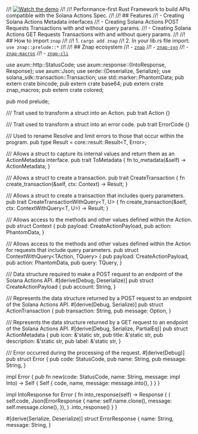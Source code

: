 //! [![Watch the demo](https://res.cloudinary.com/andresmgsl/image/upload/q_auto/f_auto/w_450/v1718845551/ZNAP_cuckvf.png)](https://youtu.be/pmuwP9fWa3M)
//!
//! Performance-first Rust Framework to build APIs compatible with the Solana Actions Spec.
//!
//! ## Features
//! - Creating Solana Actions Metadata interfaces
//! - Creating Solana Actions POST Requests Transactions with and without query params.
//! - Creating Solana Actions GET Requests Transactions with and without query params.
//!
//! ## How to import `znap`
//!
//! 1. `cargo add znap`
//! 2. In your lib.rs file import: `use znap::prelude::*`
//!
//! ## Znap ecosystem
//! - [`znap`](https://docs.rs/znap/latest/znap/)
//! - [`znap-syn`](https://docs.rs/znap-syn/latest/znap_syn/)
//! - [`znap-macros`](https://docs.rs/znap-macros/latest/znap_macros/)
//! - [`znap-cli`](https://docs.rs/znap-cli/latest/znap_cli/)

use axum::http::StatusCode;
use axum::response::{IntoResponse, Response};
use axum::Json;
use serde::{Deserialize, Serialize};
use solana_sdk::transaction::Transaction;
use std::marker::PhantomData;
pub extern crate bincode;
pub extern crate base64;
pub extern crate znap_macros;
pub extern crate colored;

pub mod prelude;

/// Trait used to transform a struct into an Action.
pub trait Action {}

/// Trait used to transform a struct into an error code.
pub trait ErrorCode {}

/// Used to rename Resolve and limit errors to those that occur within the program.
pub type Result<T> = core::result::Result<T, Error>;

/// Allows a struct to capture its internal values and return them as an ActionMetadata interface.
pub trait ToMetadata {
    fn to_metadata(&self) -> ActionMetadata;
}

/// Allows a struct to create a transaction.
pub trait CreateTransaction<T> {
    fn create_transaction(&self, ctx: Context<T>) -> Result<Transaction>;
}

/// Allows a struct to create a transaction that includes query parameters.
pub trait CreateTransactionWithQuery<T, U> {
    fn create_transaction(&self, ctx: ContextWithQuery<T, U>) -> Result<Transaction>;
}

/// Allows access to the methods and other values defined within the Action.
pub struct Context<TAction> {
    pub payload: CreateActionPayload,
    pub action: PhantomData<TAction>,
}

/// Allows access to the methods and other values defined within the Action for requests that include query parameters.
pub struct ContextWithQuery<TAction, TQuery> {
    pub payload: CreateActionPayload,
    pub action: PhantomData<TAction>,
    pub query: TQuery,
}

/// Data structure required to make a POST request to an endpoint of the Solana Actions API.
#[derive(Debug, Deserialize)]
pub struct CreateActionPayload {
    pub account: String,
}

/// Represents the data structure returned by a POST request to an endpoint of the Solana Actions API.
#[derive(Debug, Serialize)]
pub struct ActionTransaction {
    pub transaction: String,
    pub message: Option<String>,
}

/// Represents the data structure returned by a GET request to an endpoint of the Solana Actions API.
#[derive(Debug, Serialize, PartialEq)]
pub struct ActionMetadata {
    pub icon: &'static str,
    pub title: &'static str,
    pub description: &'static str,
    pub label: &'static str,
}

/// Error occurred during the processing of the request.
#[derive(Debug)]
pub struct Error {
    pub code: StatusCode,
    pub name: String,
    pub message: String,
}

impl Error {
    pub fn new(code: StatusCode, name: String, message: impl Into<String>) -> Self {
        Self {
            code,
            name,
            message: message.into(),
        }
    }
}

impl IntoResponse for Error {
    fn into_response(self) -> Response {
        (
            self.code,
            Json(ErrorResponse {
                name: self.name.clone(),
                message: self.message.clone(),
            }),
        )
            .into_response()
    }
}

#[derive(Serialize, Deserialize)]
struct ErrorResponse {
    name: String,
    message: String,
}
